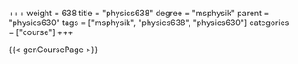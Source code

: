 +++
weight = 638
title = "physics638"
degree = "msphysik"
parent = "physics630"
tags = ["msphysik", "physics638", "physics630"]
categories = ["course"]
+++

{{< genCoursePage >}}
